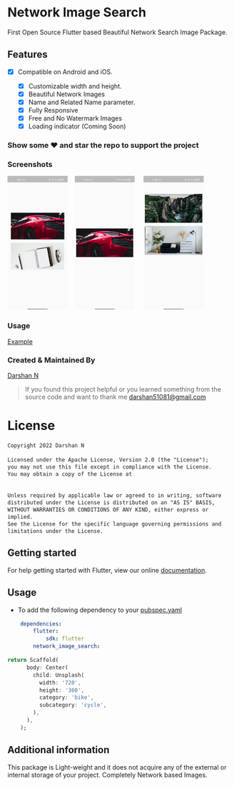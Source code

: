 <!-- 
This README describes the package. If you publish this package to pub.dev,
this README's contents appear on the landing page for your package.

For information about how to write a good package README, see the guide for
[writing package pages](https://dart.dev/guides/libraries/writing-package-pages). 

For general information about developing packages, see the Dart guide for
[creating packages](https://dart.dev/guides/libraries/create-library-packages)
and the Flutter guide for
[developing packages and plugins](https://flutter.dev/developing-packages). 
-->
# Network Image Search

First Open Source Flutter based Beautiful Network Search Image Package.


## Features

* [x] Compatible on Android and iOS.

  * [x] Customizable width and height.
  * [x] Beautiful Network Images
  * [x] Name and Related Name parameter.
  * [x] Fully Responsive
  * [x] Free and No Watermark Images
  * [x] Loading indicator (Coming Soon)

### Show some :heart: and star the repo to support the project


### Screenshots

<img src="ss1.jpg" height="300em" /> &nbsp;&nbsp;&nbsp;<img src="ss2.jpg" height="300em" /> &nbsp;&nbsp;&nbsp;
<img src="ss3.jpg" height="300em" />


### Usage

[Example](https://github.com/darshn-n/Network-Image-Search/blob/master/example/example_app.dart)


### Created & Maintained By

[Darshan N](https://github.com/darshn-n) 

> If you found this project helpful or you learned something from the source code and want to thank me <darshan51081@gmail.com>

# License

    Copyright 2022 Darshan N

    Licensed under the Apache License, Version 2.0 (the "License");
    you may not use this file except in compliance with the License.
    You may obtain a copy of the License at


    Unless required by applicable law or agreed to in writing, software
    distributed under the License is distributed on an "AS IS" BASIS,
    WITHOUT WARRANTIES OR CONDITIONS OF ANY KIND, either express or implied.
    See the License for the specific language governing permissions and
    limitations under the License.

## Getting started


For help getting started with Flutter, view our online
[documentation](https://flutter.dev/).

## Usage

* To add the following dependency to your [pubspec.yaml](https://github.com/darshn-n/Network-Image-Search)

```yaml
    dependencies:
        flutter:
            sdk: flutter
        network_image_search:
```

```dart
return Scaffold(
      body: Center(
        child: Unsplash(
          width: '720',
          height: '360',
          category: 'bike',
          subcategory: 'cycle',
        ),
      ),
    );
```

## Additional information

This package is Light-weight and it does not acquire any of the external or internal storage of your project. Completely Network based Images. 
